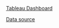 
[Tableau Dashboard](https://public.tableau.com/app/profile/amirah1007/viz/COVID-19Dashboard_16328422918930/Dashboard1)

[Data source](https://ourworldindata.org/covid-deaths)

